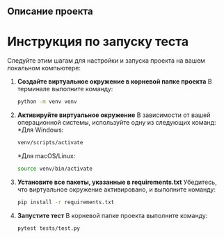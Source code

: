 ## Описание проекта

# Инструкция по запуску теста
Следуйте этим шагам для настройки и запуска проекта на вашем локальном компьютере:

1. **Создайте виртуальное окружение в корневой папке проекта**
   В терминале выполните команду:
   ```bash
   python -m venv venv
   ```
3. **Активируйте виртуальное окружение**
   В зависимости от вашей операционной системы, используйте одну из следующих команд:
   *Для Windows:
    ```bash
    venv/scripts/activate
    ```
   *Для macOS/Linux:
    ```bash
   source venv/bin/activate
    ```
5. **Установите все пакеты, указанные в requirements.txt**
   Убедитесь, что виртуальное окружение активировано, и выполните команду:
    ```bash
   pip install -r requirements.txt
7. **Запустите тест**
   В корневой папке проекта выполните команду:
    ```bash
   pytest tests/test.py
    ```
